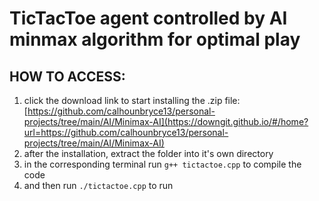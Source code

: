 # TicTacToe agent controlled by AI minmax algorithm for optimal play

## HOW TO ACCESS:

1. click the download link to start installing the .zip file: [https://github.com/calhounbryce13/personal-projects/tree/main/AI/Minimax-AI](https://downgit.github.io/#/home?url=https://github.com/calhounbryce13/personal-projects/tree/main/AI/Minimax-AI)
2. after the installation, extract the folder into it's own directory
3. in the corresponding terminal run `g++ tictactoe.cpp` to compile the code
4. and then run `./tictactoe.cpp` to run
